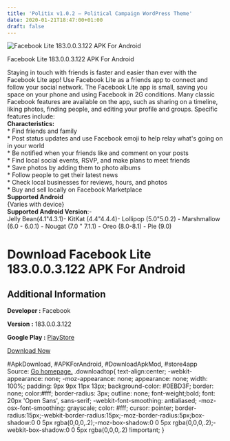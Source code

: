 ```yaml
---
title: 'Politix v1.0.2 – Political Campaign WordPress Theme'
date: 2020-01-21T18:47:00+01:00
draft: false
---
```


![Facebook Lite 183.0.0.3.122 APK For Android](https://i0.wp.com/apkhome.net/wp-content/uploads/2020/01/Facebook-Lite-183.0.0.3.122.png "Facebook Lite 183.0.0.3.122 APK For Android")

  

Facebook Lite 183.0.0.3.122 APK For Android

Staying in touch with friends is faster and easier than ever with the Facebook Lite app! Use Facebook Lite as a friends app to connect and follow your social network. The Facebook Lite app is small, saving you space on your phone and using Facebook in 2G conditions. Many classic Facebook features are available on the app, such as sharing on a timeline, liking photos, finding people, and editing your profile and groups. Specific features include:  
**Characteristics:**  
\* Find friends and family  
\* Post status updates and use Facebook emoji to help relay what's going on in your world  
\* Be notified when your friends like and comment on your posts  
\* Find local social events, RSVP, and make plans to meet friends  
\* Save photos by adding them to photo albums  
\* Follow people to get their latest news  
\* Check local businesses for reviews, hours, and photos  
\* Buy and sell locally on Facebook Marketplace  
**Supported Android**  
{Varies with device}  
**Supported Android Version**:-  
Jelly Bean(4.1"4.3.1)- KitKat (4.4"4.4.4)- Lollipop (5.0"5.0.2) - Marshmallow (6.0 - 6.0.1) - Nougat (7.0 " 7.1.1) - Oreo (8.0-8.1) - Pie (9.0)

Download Facebook Lite 183.0.0.3.122 APK For Android
====================================================

Additional Information
----------------------

**Developer :** Facebook

**Version :** 183.0.0.3.122

**Google Play :** [PlayStore](https://play.google.com/store/apps/details?id=com.facebook.lite)

  

[Download Now](https://store4app.co/post/facebook-lite-183-0-0-3-122-apk-for-android_1579629111)

  
#ApkDownload, #APKForAndroid, #DownloadApkMod, #store4app  
Source: [Go homepage.](https://store4app.co/post/facebook-lite-183-0-0-3-122-apk-for-android_1579629111) .downloadtop{ text-align:center; -webkit-appearance: none; -moz-appearance: none; appearance: none; width: 100%; padding: 9px 9px 11px 13px; background-color: #0EBD3F; border: none; color:#fff; border-radius: 3px; outline: none; font-weight;bold; font: 20px 'Open Sans', sans-serif; -webkit-font-smoothing: antialiased; -moz-osx-font-smoothing: grayscale; color: #fff; cursor: pointer; border-radius:15px;-webkit-border-radius:15px;-moz-border-radius:5px;box-shadow:0 0 5px rgba(0,0,0,.2);-moz-box-shadow:0 0 5px rgba(0,0,0,.2);-webkit-box-shadow:0 0 5px rgba(0,0,0,.2) !important; }